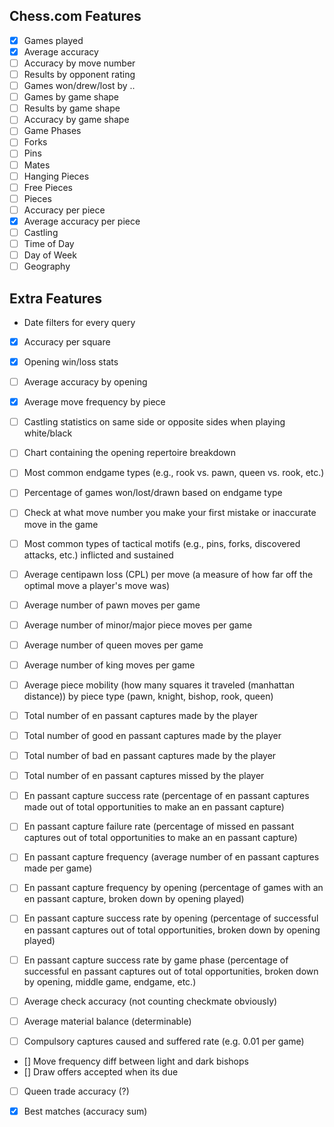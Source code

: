 ## Chess.com Features
- [x] Games played
- [x] Average accuracy
- [ ] Accuracy by move number
- [ ] Results by opponent rating
- [ ] Games won/drew/lost by ..
- [ ] Games by game shape
- [ ] Results by game shape
- [ ] Accuracy by game shape
- [ ] Game Phases
- [ ] Forks
- [ ] Pins
- [ ] Mates
- [ ] Hanging Pieces
- [ ] Free Pieces
- [ ] Pieces
- [ ] Accuracy per piece
- [x] Average accuracy per piece
- [ ] Castling
- [ ] Time of Day 
- [ ] Day of Week
- [ ] Geography

## Extra Features

* Date filters for every query

- [x] Accuracy per square
- [x] Opening win/loss stats
- [ ] Average accuracy by opening
- [x] Average move frequency by piece
- [ ] Castling statistics on same side or opposite sides when playing white/black
- [ ] Chart containing the opening repertoire breakdown 
- [ ] Most common endgame types (e.g., rook vs. pawn, queen vs. rook, etc.)
- [ ] Percentage of games won/lost/drawn based on endgame type
- [ ] Check at what move number you make your first mistake or inaccurate move in the game
- [ ] Most common types of tactical motifs (e.g., pins, forks, discovered attacks, etc.) inflicted and sustained
- [ ] Average centipawn loss (CPL) per move (a measure of how far off the optimal move a player's move was)
- [ ] Average number of pawn moves per game
- [ ] Average number of minor/major piece moves per game
- [ ] Average number of queen moves per game
- [ ] Average number of king moves per game
- [ ] Average piece mobility (how many squares it traveled (manhattan distance)) by piece type (pawn, knight, bishop, rook, queen)

- [ ] Total number of en passant captures made by the player
- [ ] Total number of good en passant captures made by the player
- [ ] Total number of bad en passant captures made by the player
- [ ] Total number of en passant captures missed by the player

- [ ] En passant capture success rate (percentage of en passant captures made out of total opportunities to make an en passant capture)
- [ ] En passant capture failure rate (percentage of missed en passant captures out of total opportunities to make an en passant capture)
- [ ] En passant capture frequency (average number of en passant captures made per game)
- [ ] En passant capture frequency by opening (percentage of games with an en passant capture, broken down by opening played)
- [ ] En passant capture success rate by opening (percentage of successful en passant captures out of total opportunities, broken down by opening played)
- [ ] En passant capture success rate by game phase (percentage of successful en passant captures out of total opportunities, broken down by opening, middle game, endgame, etc.)

- [ ] Average check accuracy (not counting checkmate obviously)
- [ ] Average material balance (determinable)
- [ ] Compulsory captures caused and suffered rate (e.g. 0.01 per game)

- [] Move frequency diff between light and dark bishops
- [] Draw offers accepted when its due

- [ ] Queen trade accuracy (?)

- [x] Best matches (accuracy sum)
